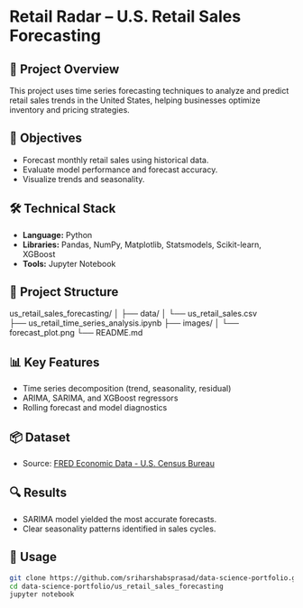 # Retail Radar – U.S. Retail Sales Forecasting

## 🧠 Project Overview
This project uses time series forecasting techniques to analyze and predict retail sales trends in the United States, helping businesses optimize inventory and pricing strategies.

## 🎯 Objectives
- Forecast monthly retail sales using historical data.
- Evaluate model performance and forecast accuracy.
- Visualize trends and seasonality.

## 🛠️ Technical Stack
- **Language:** Python  
- **Libraries:** Pandas, NumPy, Matplotlib, Statsmodels, Scikit-learn, XGBoost  
- **Tools:** Jupyter Notebook

## 📁 Project Structure
us_retail_sales_forecasting/
│
├── data/
│   └── us_retail_sales.csv  
├── us_retail_time_series_analysis.ipynb
├── images/
│   └── forecast_plot.png
└── README.md

## 📊 Key Features
- Time series decomposition (trend, seasonality, residual)
- ARIMA, SARIMA, and XGBoost regressors
- Rolling forecast and model diagnostics

## 📦 Dataset
- Source: [FRED Economic Data - U.S. Census Bureau](https://fred.stlouisfed.org/series/RSXFS)

## 🔍 Results
- SARIMA model yielded the most accurate forecasts.
- Clear seasonality patterns identified in sales cycles.

## 🚀 Usage
```bash
git clone https://github.com/sriharshabsprasad/data-science-portfolio.git
cd data-science-portfolio/us_retail_sales_forecasting
jupyter notebook
```